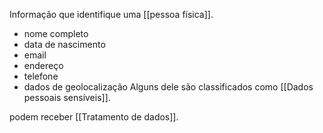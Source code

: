 Informação que identifique uma [[pessoa física]]. 
- nome completo
- data de nascimento 
- email
- endereço
- telefone
- dados de geolocalização
Alguns dele são classificados como [[Dados pessoais sensíveis]].

podem receber [[Tratamento de dados]].
